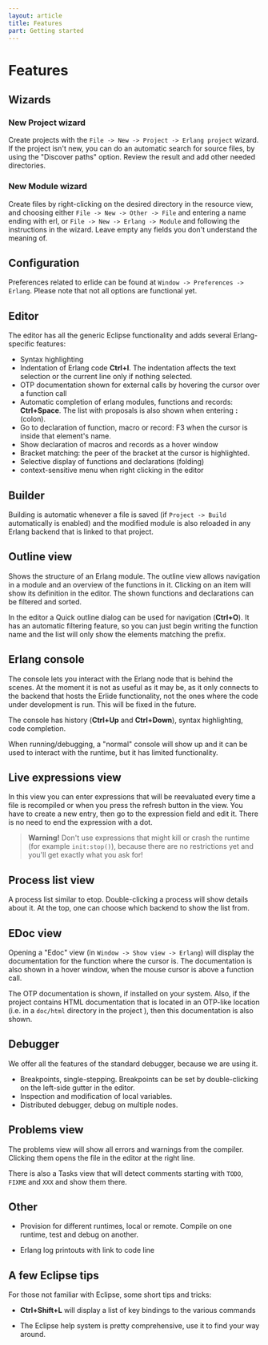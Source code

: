 ```yaml
---
layout: article
title: Features
part: Getting started
---
```


# Features 

## Wizards

### New Project wizard

Create projects with the `File -> New -> Project -> Erlang project` wizard. If
the project isn't new, you can do an automatic search for source files, by
using the "Discover paths" option. Review the result and add other needed
directories.

### New Module wizard

Create files by right-clicking on the desired directory in the resource view,
and choosing either `File -> New -> Other -> File` and entering a name ending
with erl, or `File -> New -> Erlang -> Module` and following the instructions in
the wizard. Leave empty any fields you don't understand the meaning of.

## Configuration

Preferences related to erlide can be found at `Window -> Preferences -> Erlang`.
Please note that not all options are functional yet.

## Editor

The editor has all the generic Eclipse functionality and adds several Erlang-
specific features:

* Syntax highlighting
* Indentation of Erlang code **Ctrl+I**. The indentation affects the
text selection or the current line only if nothing selected.
* OTP documentation shown for external calls by hovering the cursor over a
function call
* Automatic completion of erlang modules, functions and records:
**Ctrl+Space**. The list with proposals is also shown when entering **:**
(colon).
* Go to declaration of function, macro or record: F3 when the cursor is
inside that element's name.
* Show declaration of macros and records as a hover window
* Bracket matching: the peer of the bracket at the cursor is highlighted.
* Selective display of functions and declarations (folding)
* context-sensitive menu when right clicking in the editor

## Builder


Building is automatic whenever a file is saved (if `Project -> Build`
automatically is enabled) and the modified module is also reloaded in any
Erlang backend that is linked to that project.

## Outline view

Shows the structure of an Erlang module. The outline view allows navigation in
a module and an overview of the functions in it. Clicking on an item will show
its definition in the editor. The shown functions and declarations can be
filtered and sorted.

In the editor a Quick outline dialog can be used for navigation
(**Ctrl+O**). It has an automatic filtering feature, so you can just begin
writing the function name and the list will only show the elements matching
the prefix.

## Erlang console

The console lets you interact with the Erlang node that is behind the scenes.
At the moment it is not as useful as it may be, as it only connects to the
backend that hosts the Erlide functionality, not the ones where the code under
development is run. This will be fixed in the future.

The console has history (**Ctrl+Up** and **Ctrl+Down**), syntax
highlighting, code completion.

When running/debugging, a "normal" console will show up and it can be used to
interact with the runtime, but it has limited functionality.

## Live expressions view

In this view you can enter expressions that will be reevaluated every time a
file is recompiled or when you press the refresh button in the view. You have
to create a new entry, then go to the expression field and edit it. There is
no need to end the expression with a dot.

> **Warning!** Don't use expressions that might kill or crash the runtime (for example
`init:stop()`), because there are no restrictions yet and you'll get
exactly what you ask for!

## Process list view

A process list similar to etop. Double-clicking a process will show details
about it. At the top, one can choose which backend to show the list from.

## EDoc view

Opening a "Edoc" view (in `Window -> Show view -> Erlang`) will display the
documentation for the function where the cursor is. The documentation is also
shown in a hover window, when the mouse cursor is above a function call.

The OTP documentation is shown, if installed on your system. Also, if the
project contains HTML documentation that is located in an OTP-like location
(i.e. in a `doc/html` directory in the project ), then this documentation is
also shown.

## Debugger

We offer all the features of the standard debugger, because we are using it.

* Breakpoints, single-stepping. Breakpoints can be set by double-clicking on the
left-side gutter in the editor.
* Inspection and modification of local variables.
* Distributed debugger, debug on multiple nodes.

## Problems view

The problems view will show all errors and warnings from the compiler.
Clicking them opens the file in the editor at the right line.

There is also a Tasks view that will detect comments starting with `TODO`,
`FIXME` and `XXX` and show them there.

## Other

* Provision for different runtimes, local or remote. Compile on one runtime,
test and debug on another.

* Erlang log printouts with link to code line

## A few Eclipse tips

For those not familiar with Eclipse, some short tips and tricks:

  * **Ctrl+Shift+L** will display a list of key bindings to the
various commands

  * The Eclipse help system is pretty comprehensive, use it to find your way
around.

